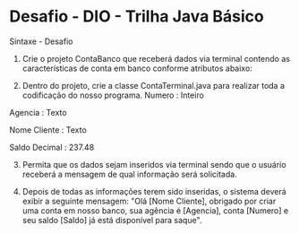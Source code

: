 # Desafio - DIO - Trilha Java Básico

Sintaxe - Desafio

1. Crie o projeto ContaBanco que receberá dados via terminal contendo as características de conta em banco conforme atributos abaixo:

2. Dentro do projeto, crie a classe ContaTerminal.java para realizar toda a codificação do nosso programa.
Numero :	Inteiro	

Agencia :	Texto	

Nome Cliente : Texto
	
Saldo	Decimal : 237.48

3. Permita que os dados sejam inseridos via terminal sendo que o usuário receberá a mensagem de qual informação será solicitada.

4. Depois de todas as informações terem sido inseridas, o sistema deverá exibir a seguinte mensagem:
"Olá [Nome Cliente], obrigado por criar uma conta em nosso banco, sua agência é [Agencia], conta [Numero] e seu saldo [Saldo] já está disponível para saque".
